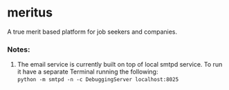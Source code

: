 # meritus
A true merit based platform for job seekers and companies.

### Notes:
1. The email service is currently built on top of local smtpd service. To run it have a separate Terminal running the following:<br>
```python -m smtpd -n -c DebuggingServer localhost:8025```

